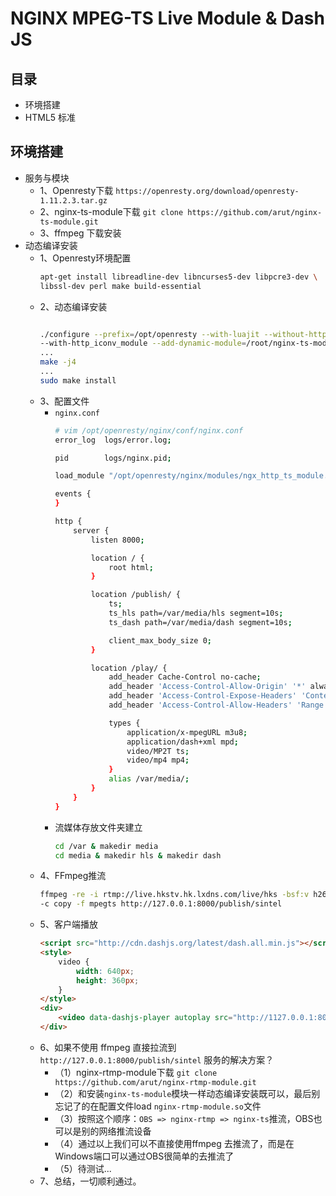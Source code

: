 # NGINX MPEG-TS Live Module & Dash JS
## 目录
+   环境搭建   
+   HTML5 标准
## 环境搭建
+   服务与模块
    +   1、Openresty下载 `https://openresty.org/download/openresty-1.11.2.3.tar.gz`   
    +   2、nginx-ts-module下载 `git clone https://github.com/arut/nginx-ts-module.git`
    +   3、ffmpeg 下载安装
+   动态编译安装
    +   1、Openresty环境配置
        ```bash
        apt-get install libreadline-dev libncurses5-dev libpcre3-dev \
        libssl-dev perl make build-essential
        ```
    +   2、动态编译安装
        ```bash
        
        ./configure --prefix=/opt/openresty --with-luajit --without-http_redis2_module \
        --with-http_iconv_module --add-dynamic-module=/root/nginx-ts-module
        ...
        make -j4
        ...
        sudo make install
        ```  
    +   3、配置文件
        +   `nginx.conf`
            ```bash
            # vim /opt/openresty/nginx/conf/nginx.conf
            error_log  logs/error.log;
            
            pid        logs/nginx.pid;
            
            load_module "/opt/openresty/nginx/modules/ngx_http_ts_module.so"; # 加载模块

            events {
            }
            
            http {
                server {
                    listen 8000;
            
                    location / {
                        root html;
                    }
            
                    location /publish/ {
                        ts;
                        ts_hls path=/var/media/hls segment=10s;
                        ts_dash path=/var/media/dash segment=10s;
            
                        client_max_body_size 0;
                    }
            
                    location /play/ {
                        add_header Cache-Control no-cache;
                        add_header 'Access-Control-Allow-Origin' '*' always;
                        add_header 'Access-Control-Expose-Headers' 'Content-Length,Content-Range';
                        add_header 'Access-Control-Allow-Headers' 'Range';
            
                        types {
                            application/x-mpegURL m3u8;
                            application/dash+xml mpd;
                            video/MP2T ts;
                            video/mp4 mp4;
                        }
                        alias /var/media/;
                    }
                }
            }
            ```
        +   流媒体存放文件夹建立
            ```bash
            cd /var & makedir media
            cd media & makedir hls & makedir dash
            ``` 
    +   4、FFmpeg推流
        ```bash
        ffmpeg -re -i rtmp://live.hkstv.hk.lxdns.com/live/hks -bsf:v h264_mp4toannexb \
        -c copy -f mpegts http://127.0.0.1:8000/publish/sintel
        ```
    +   5、客户端播放
        ```html
        <script src="http://cdn.dashjs.org/latest/dash.all.min.js"></script>
        <style>
            video {
                width: 640px;
                height: 360px;
            }
        </style>
        <div>
            <video data-dashjs-player autoplay src="http://1127.0.0.1:8000/play/dash/sintel/index.mpd" controls></video>
        </div>
        ```
    +   6、如果不使用 ffmpeg 直接拉流到`http://127.0.0.1:8000/publish/sintel` 服务的解决方案？ 
        +   （1）nginx-rtmp-module下载 `git clone https://github.com/arut/nginx-rtmp-module.git`
        +   （2）和安装`nginx-ts-module`模块一样动态编译安装既可以，最后别忘记了的在配置文件load `nginx-rtmp-module.so`文件
        +   （3）按照这个顺序：`OBS => nginx-rtmp => nginx-ts`推流，OBS也可以是别的网络推流设备
        +   （4）通过以上我们可以不直接使用ffmpeg 去推流了，而是在Windows端口可以通过OBS很简单的去推流了
        +   （5）待测试...
    +   7、总结，一切顺利通过。    
        
        